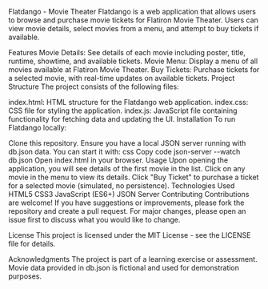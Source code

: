 
Flatdango - Movie Theater
Flatdango is a web application that allows users to browse and purchase movie tickets for Flatiron Movie Theater. Users can view movie details, select movies from a menu, and attempt to buy tickets if available.

Features
Movie Details: See details of each movie including poster, title, runtime, showtime, and available tickets.
Movie Menu: Display a menu of all movies available at Flatiron Movie Theater.
Buy Tickets: Purchase tickets for a selected movie, with real-time updates on available tickets.
Project Structure
The project consists of the following files:

index.html: HTML structure for the Flatdango web application.
index.css: CSS file for styling the application.
index.js: JavaScript file containing functionality for fetching data and updating the UI.
Installation
To run Flatdango locally:

Clone this repository.
Ensure you have a local JSON server running with db.json data. You can start it with:
css
Copy code
json-server --watch db.json
Open index.html in your browser.
Usage
Upon opening the application, you will see details of the first movie in the list.
Click on any movie in the menu to view its details.
Click "Buy Ticket" to purchase a ticket for a selected movie (simulated, no persistence).
Technologies Used
HTML5
CSS3
JavaScript (ES6+)
JSON Server
Contributing
Contributions are welcome! If you have suggestions or improvements, please fork the repository and create a pull request. For major changes, please open an issue first to discuss what you would like to change.

License
This project is licensed under the MIT License - see the LICENSE file for details.

Acknowledgments
The project is part of a learning exercise or assessment.
Movie data provided in db.json is fictional and used for demonstration purposes.
